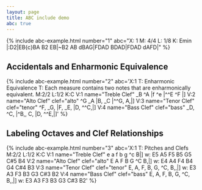 ```yaml
---
layout: page
title: ABC include demo
abc: true
---
```


{% include abc-example.html number="1" abc="X: 1
M: 4/4
L: 1/8
K: Emin
|:D2|EB{c}BA B2 EB|~B2 AB dBAG|FDAD BDAD|FDAD dAFD|" %}

## Accidentals and Enharmonic Equivalence

{% include abc-example.html number="2" abc='X:1
T: Enharmonic Equivalence
T: Each measure contains two notes that are enharmonically equivalent.
M:2/2
L:1/2
K:C
V:1 name="Treble Clef"
_B ^A |f ^e |^^E ^F |]
V:2 name="Alto Clef" clef="alto"
^G _A |B, _C |^^G, A,|]
V:3 name="Tenor Clef" clef="tenor"
^F, _G, |F, _E, |D, ^^C,|]
V:4 name="Bass Clef" clef="bass"
_D, ^C, |^B,, C, |D, ^^E,|]' %}

## Labeling Octaves and Clef Relationships

{% include abc-example.html number="3" abc='X:1
T: Pitches and Clefs
M:2/2
L:1/2
K:C
V:1 name="Treble Clef"
e a f b g ^c B|]
w: E5 A5 F5 B5 G5 C#5 B4
V:2 name="Alto Clef" clef="alto"
E A F B G ^C B,|]
w: E4 A4 F4 B4 G4 C#4 B3
V:3 name="Tenor Clef" clef="tenor"
E, A, F, B, G, ^C, B,,|]
w: E3 A3 F3 B3 G3 C#3 B2
V:4 name="Bass Clef" clef="bass"
E, A, F, B, G, ^C, B,,|]
w: E3 A3 F3 B3 G3 C#3 B2' %}
